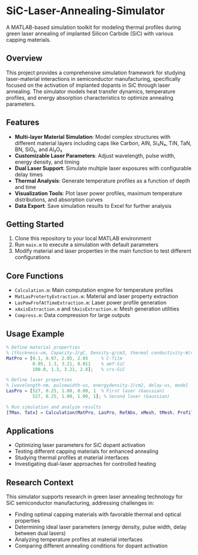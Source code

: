 # SiC-Laser-Annealing-Simulator

A MATLAB-based simulation toolkit for modeling thermal profiles during green laser annealing of implanted Silicon Carbide (SiC) with various capping materials.

## Overview

This project provides a comprehensive simulation framework for studying laser-material interactions in semiconductor manufacturing, specifically focused on the activation of implanted dopants in SiC through laser annealing. The simulator models heat transfer dynamics, temperature profiles, and energy absorption characteristics to optimize annealing parameters.

## Features

- **Multi-layer Material Simulation**: Model complex structures with different material layers including caps like Carbon, AlN, Si₃N₄, TiN, TaN, BN, SiO₂, and Al₂O₃
- **Customizable Laser Parameters**: Adjust wavelength, pulse width, energy density, and timing
- **Dual Laser Support**: Simulate multiple laser exposures with configurable delay times
- **Thermal Analysis**: Generate temperature profiles as a function of depth and time
- **Visualization Tools**: Plot laser power profiles, maximum temperature distributions, and absorption curves
- **Data Export**: Save simulation results to Excel for further analysis

## Getting Started

1. Clone this repository to your local MATLAB environment
2. Run `main.m` to execute a simulation with default parameters
3. Modify material and laser properties in the main function to test different configurations

## Core Functions

- `Calculation.m`: Main computation engine for temperature profiles
- `MatLasProtertyExtraction.m`: Material and laser property extraction
- `LasPowFrofAtTimeExtraction.m`: Laser power profile generation
- `xAxisExtraction.m` and `tAxisExtraction.m`: Mesh generation utilities
- `Compress.m`: Data compression for large outputs

## Usage Example

```matlab
% Define material properties
% [thickness-um, Capacity-J/gC, Density-g/cm3, thermal conductivity-W/cmK]
MatPro = [0.1, 0.97, 2.05, 2.05     % C-film
          0.05, 1.3, 3.21, 0.011    % amf-SiC
          100.0, 1.3, 3.21, 2.8];   % crs-SiC

% Define laser properties
% [wavelength-nm, pulsewidth-us, energydensity-J/cm2, delay-us, mode]
LasPro = [527, 0.25, 1.00, 0.00, 1  % First laser (Gaussian)
          527, 0.25, 1.00, 1.00, 1]; % Second laser (Gaussian)

% Run simulation and analyze results
[TMax, Tatx] = Calculation(MatPro, LasPro, RefAbs, xMesh, tMesh, ProfilAtDepth);
```

## Applications

- Optimizing laser parameters for SiC dopant activation
- Testing different capping materials for enhanced annealing
- Studying thermal profiles at material interfaces
- Investigating dual-laser approaches for controlled heating

## Research Context

This simulator supports research in green laser annealing technology for SiC semiconductor manufacturing, addressing challenges in:

- Finding optimal capping materials with favorable thermal and optical properties
- Determining ideal laser parameters (energy density, pulse width, delay between dual lasers)
- Analyzing temperature profiles at material interfaces
- Comparing different annealing conditions for dopant activation

